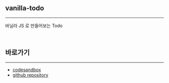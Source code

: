 ## vanilla-todo

---

바닐라 JS 로 만들어보는 Todo

<br/>

## 바로가기

---

- [codesandbox](https://4hp2p.csb.app/)
- [github repository](https://github.com/tiaz0128/vanilla-todo)
